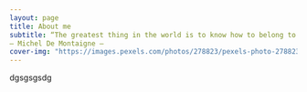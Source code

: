 ```yaml
---
layout: page
title: About me
subtitle: “The greatest thing in the world is to know how to belong to oneself.”  
– Michel De Montaigne –
cover-img: "https://images.pexels.com/photos/278823/pexels-photo-278823.jpeg?auto=compress&cs=tinysrgb&w=1260&h=750&dpr=2"
---
```



dgsgsgsdg
